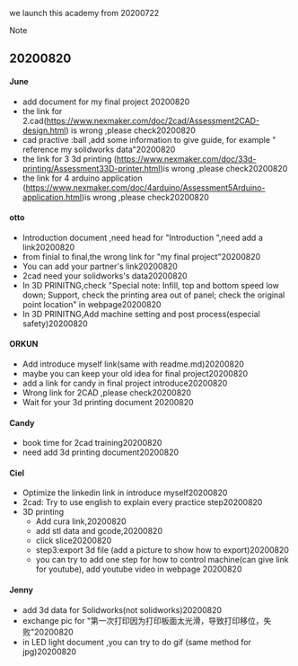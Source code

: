 we launch this academy from 20200722


Note

## 20200820

#### June 
  * add document for my final project 20200820
  * the link for 2.cad(https://www.nexmaker.com/doc/2cad/Assessment2CAD-design.html) is wrong ,please check20200820
  * cad practive :ball ,add some information to give guide, for example " reference my solidworks data"20200820
  * the link for 3 3d printing (https://www.nexmaker.com/doc/33d-printing/Assessment33D-printer.html)is wrong ,please check20200820
  * the link for 4 arduino application (https://www.nexmaker.com/doc/4arduino/Assessment5Arduino-application.html)is wrong ,please check20200820

#### otto
 * Introduction document ,need head for "Introduction ",need add a link20200820
 * from finial to final,the wrong link for "my final project"20200820
 * You can add your partner's link20200820
 * 2cad need your solidworks's data20200820
 * In 3D PRINITNG,check "Special note: Infill, top and bottom speed low down; Support, check the printing area out of panel; check the original point location" in webpage20200820
 * In 3D PRINITNG,Add machine setting and post process(especial safety)20200820
  
#### ORKUN
* Add introduce myself link(same with readme.md)20200820
* maybe you can keep your old idea for final project20200820
* add  a link for candy in final project introduce20200820
* Wrong link for 2CAD ,please check20200820
* Wait for your 3d printing document 20200820

#### Candy
*  book time for  2cad training20200820
*  need add 3d printing document20200820

#### Ciel 
* Optimize the linkedin link in introduce myself20200820
* 2cad: Try to use english to explain every practice step20200820
* 3D printing
  * Add cura link,20200820
  * add stl data and gcode,20200820
  * click slice20200820
  * step3:export 3d file (add a picture to show how to export)20200820
  * you can try to add one step for how to control machine(can give link for youtube), add youtube video in webpage 20200820

#### Jenny 
*  add 3d data for Solidworks(not solidworks)20200820
*  exchange pic for "第一次打印因为打印板面太光滑，导致打印移位，失败"20200820
*  in LED light document ,you can try to do gif (same method for jpg)20200820